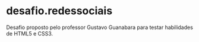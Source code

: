 # desafio.redessociais
 Desafio proposto pelo professor Gustavo Guanabara para testar habilidades de HTML5 e CSS3.
